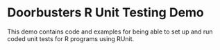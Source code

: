 # Doorbusters R Unit Testing Demo #
This demo contains code and examples for being able to set up and run coded unit tests for R programs using RUnit.

